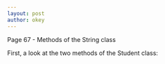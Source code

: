 ```yaml
---
layout: post
author: okey
---
```

Page 67 - Methods of the String class

First, a look at the two methods of the Student class:



